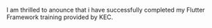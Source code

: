 I am thrilled to anounce that i have successfully completed my Flutter Framework training provided by KEC.
